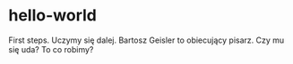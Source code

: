 # hello-world
First steps.
Uczymy się dalej.
Bartosz Geisler to obiecujący pisarz. Czy mu się uda?
To co robimy?
